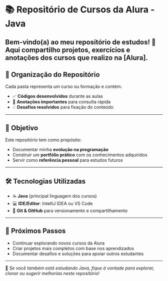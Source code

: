 # 📚 Repositório de Cursos da Alura - Java

Bem-vindo(a) ao meu repositório de estudos! 🚀  
Aqui compartilho projetos, exercícios e anotações dos cursos que realizo na [Alura].
---

## 📂 Organização do Repositório

Cada pasta representa um curso ou formação e contém:

- ✅ **Códigos desenvolvidos** durante as aulas  
- 📝 **Anotações importantes** para consulta rápida  
- 💡 **Desafios resolvidos** para fixação do conteúdo  

---

## 🎯 Objetivo

Este repositório tem como propósito:

- Documentar minha **evolução na programação**  
- Construir um **portfólio prático** com os conhecimentos adquiridos  
- Servir como **referência pessoal** para estudos futuros  

---

## 🛠️ Tecnologias Utilizadas

- ☕ **Java** (principal linguagem dos cursos)  
- 💻 **IDE/Editor**: IntelliJ IDEA ou VS Code  
- 🔗 **Git & GitHub** para versionamento e compartilhamento  

---

## 🚀 Próximos Passos

- Continuar explorando novos cursos da Alura  
- Criar projetos mais completos com base nos aprendizados  
- Documentar desafios e soluções para apoiar outros estudantes  

---

📌 *Se você também está estudando Java, fique à vontade para explorar, clonar ou sugerir melhorias neste repositório!*  
